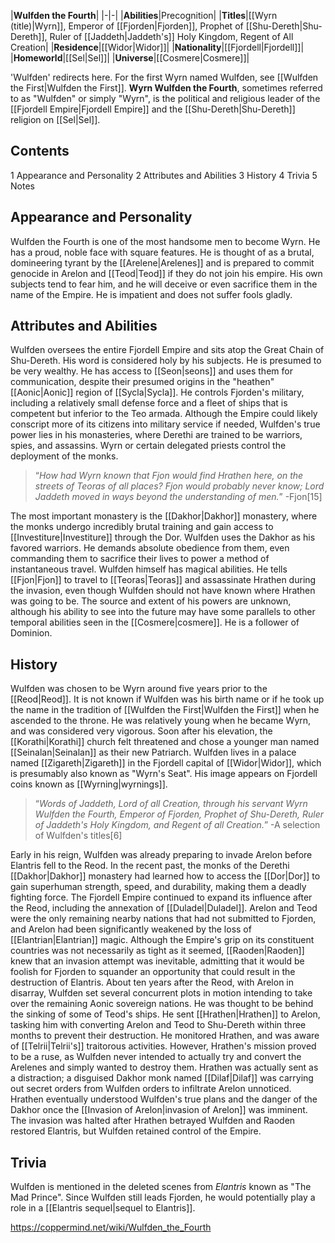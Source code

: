 |**Wulfden the Fourth**|
|-|-|
|**Abilities**|Precognition|
|**Titles**|[[Wyrn (title)\|Wyrn]], Emperor of [[Fjorden\|Fjorden]], Prophet of [[Shu-Dereth\|Shu-Dereth]], Ruler of [[Jaddeth\|Jaddeth's]] Holy Kingdom, Regent of All Creation|
|**Residence**|[[Widor\|Widor]]|
|**Nationality**|[[Fjordell\|Fjordell]]|
|**Homeworld**|[[Sel\|Sel]]|
|**Universe**|[[Cosmere\|Cosmere]]|

'Wulfden' redirects here. For the first Wyrn named Wulfden, see [[Wulfden the First\|Wulfden the First]].
**Wyrn Wulfden the Fourth**, sometimes referred to as "Wulfden" or simply "Wyrn", is the political and religious leader of the [[Fjordell Empire\|Fjordell Empire]] and the [[Shu-Dereth\|Shu-Dereth]] religion on [[Sel\|Sel]].

## Contents

1 Appearance and Personality
2 Attributes and Abilities
3 History
4 Trivia
5 Notes


## Appearance and Personality
Wulfden the Fourth is one of the most handsome men to become Wyrn. He has a proud, noble face with square features.
He is thought of as a brutal, domineering tyrant by the [[Arelene\|Arelenes]] and is prepared to commit genocide in Arelon and [[Teod\|Teod]] if they do not join his empire. His own subjects tend to fear him, and he will deceive or even sacrifice them in the name of the Empire. He is impatient and does not suffer fools gladly.

## Attributes and Abilities
Wulfden oversees the entire Fjordell Empire and sits atop the Great Chain of Shu-Dereth. His word is considered holy by his subjects. He is presumed to be very wealthy. He has access to [[Seon\|seons]] and uses them for communication, despite their presumed origins in the "heathen" [[Aonic\|Aonic]] region of [[Sycla\|Sycla]].
He controls Fjorden's military, including a relatively small defense force and a fleet of ships that is competent but inferior to the Teo armada. Although the Empire could likely conscript more of its citizens into military service if needed, Wulfden's true power lies in his monasteries, where Derethi are trained to be warriors, spies, and assassins. Wyrn or certain delegated priests control the deployment of the monks.

>“*How had Wyrn known that Fjon would find Hrathen here, on the streets of Teoras of all places? Fjon would probably never know; Lord Jaddeth moved in ways beyond the understanding of men.*”
\-Fjon[15]

The most important monastery is the [[Dakhor\|Dakhor]] monastery, where the monks undergo incredibly brutal training and gain access to [[Investiture\|Investiture]] through the Dor. Wulfden uses the Dakhor as his favored warriors. He demands absolute obedience from them, even commanding them to sacrifice their lives to power a method of instantaneous travel. Wulfden himself has magical abilities. He tells [[Fjon\|Fjon]] to travel to [[Teoras\|Teoras]] and assassinate Hrathen during the invasion, even though Wulfden should not have known where Hrathen was going to be. The source and extent of his powers are unknown, although his ability to see into the future may have some parallels to other temporal abilities seen in the [[Cosmere\|cosmere]]. He is a follower of Dominion.

## History
Wulfden was chosen to be Wyrn around five years prior to the [[Reod\|Reod]]. It is not known if Wulfden was his birth name or if he took up the name in the tradition of [[Wulfden the First\|Wulfden the First]] when he ascended to the throne. He was relatively young when he became Wyrn, and was considered very vigorous. Soon after his elevation, the [[Korathi\|Korathi]] church felt threatened and chose a younger man named [[Seinalan\|Seinalan]] as their new Patriarch. Wulfden lives in a palace named [[Zigareth\|Zigareth]] in the Fjordell capital of [[Widor\|Widor]], which is presumably also known as "Wyrn's Seat". His image appears on Fjordell coins known as [[Wyrning\|wyrnings]].

>“*Words of Jaddeth, Lord of all Creation, through his servant Wyrn Wulfden the Fourth, Emperor of Fjorden, Prophet of Shu-Dereth, Ruler of Jaddeth's Holy Kingdom, and Regent of all Creation.*”
\-A selection of Wulfden's titles[6]

Early in his reign, Wulfden was already preparing to invade Arelon before Elantris fell to the Reod. In the recent past, the monks of the Derethi [[Dakhor\|Dakhor]] monastery had learned how to access the [[Dor\|Dor]] to gain superhuman strength, speed, and durability, making them a deadly fighting force.
The Fjordell Empire continued to expand its influence after the Reod, including the annexation of [[Duladel\|Duladel]]. Arelon and Teod were the only remaining nearby nations that had not submitted to Fjorden, and Arelon had been significantly weakened by the loss of [[Elantrian\|Elantrian]] magic. Although the Empire's grip on its constituent countries was not necessarily as tight as it seemed, [[Raoden\|Raoden]] knew that an invasion attempt was inevitable, admitting that it would be foolish for Fjorden to squander an opportunity that could result in the destruction of Elantris.
About ten years after the Reod, with Arelon in disarray, Wulfden set several concurrent plots in motion intending to take over the remaining Aonic sovereign nations. He was thought to be behind the sinking of some of Teod's ships. He sent [[Hrathen\|Hrathen]] to Arelon, tasking him with converting Arelon and Teod to Shu-Dereth within three months to prevent their destruction. He monitored Hrathen, and was aware of [[Telrii\|Telrii's]] traitorous activities.
However, Hrathen's mission proved to be a ruse, as Wulfden never intended to actually try and convert the Arelenes and simply wanted to destroy them. Hrathen was actually sent as a distraction; a disguised Dakhor monk named [[Dilaf\|Dilaf]] was carrying out secret orders from Wulfden orders to infiltrate Arelon unnoticed. Hrathen eventually understood Wulfden's true plans and the danger of the Dakhor once the [[Invasion of Arelon\|invasion of Arelon]] was imminent. The invasion was halted after Hrathen betrayed Wulfden and Raoden restored Elantris, but Wulfden retained control of the Empire.

## Trivia
Wulfden is mentioned in the deleted scenes from *Elantris* known as "The Mad Prince".
Since Wulfden still leads Fjorden, he would potentially play a role in a [[Elantris sequel\|sequel to Elantris]].


https://coppermind.net/wiki/Wulfden_the_Fourth